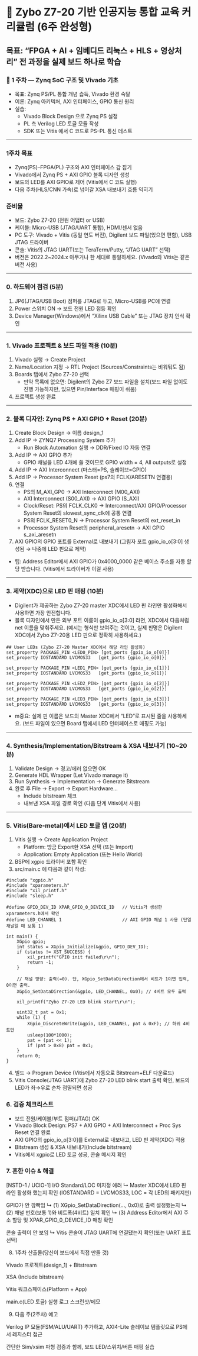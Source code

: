 # 🧩 Zybo Z7-20 기반 인공지능 통합 교육 커리큘럼 (6주 완성형)

## 목표: “FPGA + AI + 임베디드 리눅스 + HLS + 영상처리” 전 과정을 실제 보드 하나로 학습

###  📘 1 주차 — Zynq SoC 구조 및 Vivado 기초
   * 목표: Zynq PS/PL 통합 개념 습득, Vivado 환경 숙달
   * 이론: Zynq 아키텍처, AXI 인터페이스, GPIO 통신 원리
   * 실습:
      * Vivado Block Design 으로 Zynq PS 설정
      * PL 측 Verilog LED 토글 모듈 작성
      * SDK 또는 Vitis 에서 C 코드로 PS–PL 통신 테스트

---

### 1주차 목표
   * Zynq(PS)–FPGA(PL) 구조와 AXI 인터페이스 감 잡기
   * Vivado에서 Zynq PS + AXI GPIO 블록 디자인 생성
   * 보드의 LED를 AXI GPIO로 제어 (Vitis에서 C 코드 실행)
   * 다음 주차(HLS/CNN 가속)로 넘어갈 XSA 내보내기 흐름 익히기
### 준비물
   * 보드: Zybo Z7-20 (전원 어댑터 or USB)
   * 케이블: Micro-USB (JTAG/UART 통합), HDMI/센서 없음
   * PC 도구: Vivado + Vitis (동일 연도 버전), Digilent 보드 파일(있으면 편함), USB JTAG 드라이버
   * 콘솔: Vitis의 JTAG UART(또는 TeraTerm/Putty, “JTAG UART” 선택)
   * 버전은 2022.2~2024.x 아무거나 한 세대로 통일하세요. (Vivado와 Vitis는 같은 버전 사용)

---

### 0. 하드웨어 점검 (5분)
   1. JP6(JTAG/USB Boot) 점퍼를 JTAG로 두고, Micro-USB를 PC에 연결
   2. Power 스위치 ON → 보드 전원 LED 점등 확인
   3. Device Manager(Windows)에서 “Xilinx USB Cable” 또는 JTAG 장치 인식 확인

---

### 1. Vivado 프로젝트 & 보드 파일 적용 (10분)
   1. Vivado 실행 → Create Project
   2. Name/Location 지정 → RTL Project (Sources/Constraints는 비워둬도 됨)
   3. Boards 탭에서 Zybo Z7-20 선택
      * 만약 목록에 없으면: Digilent의 Zybo Z7 보드 파일을 설치(보드 파일 없이도 진행 가능하지만, 있으면 Pin/Interface 매핑이 쉬움)
   4. 프로젝트 생성 완료

---

### 2. 블록 디자인: Zynq PS + AXI GPIO + Reset (20분)
   1. Create Block Design → 이름 design_1
   2. Add IP → ZYNQ7 Processing System 추가
      * Run Block Automation 실행 → DDR/Fixed IO 자동 연결
   3. Add IP → AXI GPIO 추가
      * GPIO 채널을 LED 4개에 쓸 것이므로 GPIO width = 4, All outputs로 설정
   4. Add IP → AXI Interconnect (마스터=PS, 슬레이브=GPIO)
   5. Add IP → Processor System Reset (ps7의 FCLK/ARESETN 연결용)
   6. 연결
      * PS의 M_AXI_GP0 → AXI Interconnect (M00_AXI)
      * AXI Interconnect (S00_AXI) → AXI GPIO (S_AXI)
      * Clock/Reset: PS의 FCLK_CLK0 → Interconnect/AXI GPIO/Processor System Reset의 slowest_sync_clk에 공통 연결
      * PS의 FCLK_RESET0_N → Processor System Reset의 ext_reset_in
      * Processor System Reset의 peripheral_aresetn → AXI GPIO s_axi_aresetn
   7. AXI GPIO의 GPIO 포트를 External로 내보내기 (그림자 포트 gpio_io_o[3:0] 생성됨 → 나중에 LED 핀으로 제약)
   * 팁: Address Editor에서 AXI GPIO가 0x4000_0000 같은 베이스 주소를 자동 할당 받습니다. (Vitis에서 드라이버가 이걸 사용)

---

### 3. 제약(XDC)으로 LED 핀 매핑 (10분)
   * Digilent가 제공하는 Zybo Z7-20 master XDC에서 LED 핀 라인만 활성화해서 사용하면 가장 안전합니다.
   * 블록 디자인에서 만든 외부 포트 이름이 gpio_io_o[3:0] 라면, XDC에서 다음처럼 net 이름을 맞춰주세요. (예시는 형식만 보여주는 것이고, 실제 핀명은 Digilent XDC에서 Zybo Z7-20용 LED 핀으로 정확히 사용하세요.)

```
## User LEDs (Zybo Z7-20 Master XDC에서 해당 라인 활성화)
set_property PACKAGE_PIN <LED0_PIN> [get_ports {gpio_io_o[0]}]
set_property IOSTANDARD LVCMOS33   [get_ports {gpio_io_o[0]}]

set_property PACKAGE_PIN <LED1_PIN> [get_ports {gpio_io_o[1]}]
set_property IOSTANDARD LVCMOS33   [get_ports {gpio_io_o[1]}]

set_property PACKAGE_PIN <LED2_PIN> [get_ports {gpio_io_o[2]}]
set_property IOSTANDARD LVCMOS33   [get_ports {gpio_io_o[2]}]

set_property PACKAGE_PIN <LED3_PIN> [get_ports {gpio_io_o[3]}]
set_property IOSTANDARD LVCMOS33   [get_ports {gpio_io_o[3]}]
```
   * m중요: 실제 핀 이름은 보드의 Master XDC에서 “LED”로 표시된 줄을 사용하세요. (보드 파일이 있으면 Board 탭에서 LED 인터페이스로 매핑도 가능)

---

### 4. Synthesis/Implementation/Bitstream & XSA 내보내기 (10~20분)
   1. Validate Design → 경고/에러 없으면 OK
   1. Generate HDL Wrapper (Let Vivado manage it)
   1. Run Synthesis → Implementation → Generate Bitstream
   1. 완료 후 File → Export → Export Hardware…
      * Include bitstream 체크
      * 내보낸 XSA 파일 경로 확인 (다음 단계 Vitis에서 사용)

---

### 5. Vitis(Bare-metal)에서 LED 토글 앱 (20분)
   1. Vitis 실행 → Create Application Project
      * Platform: 방금 Export한 XSA 선택 (또는 Import)
      * Application: Empty Application (또는 Hello World)
   2. BSP에 xgpio 드라이버 포함 확인
   3. src/main.c 에 다음과 같이 작성:

```
#include "xgpio.h"
#include "xparameters.h"
#include "xil_printf.h"
#include "sleep.h"

#define GPIO_DEV_ID XPAR_GPIO_0_DEVICE_ID   // Vitis가 생성한 xparameters.h에서 확인
#define LED_CHANNEL 1                       // AXI GPIO 채널 1 사용 (단일 채널일 때 보통 1)

int main() {
    XGpio gpio;
    int status = XGpio_Initialize(&gpio, GPIO_DEV_ID);
    if (status != XST_SUCCESS) {
        xil_printf("GPIO init failed\r\n");
        return -1;
    }

    // 채널 방향: 출력(=0). 단, XGpio_SetDataDirection에서 비트가 1이면 입력, 0이면 출력.
    XGpio_SetDataDirection(&gpio, LED_CHANNEL, 0x0); // 4비트 모두 출력

    xil_printf("Zybo Z7-20 LED blink start\r\n");

    uint32_t pat = 0x1;
    while (1) {
        XGpio_DiscreteWrite(&gpio, LED_CHANNEL, pat & 0xF); // 하위 4비트만
        usleep(100*1000);
        pat = (pat << 1);
        if (pat > 0x8) pat = 0x1;
    }
    return 0;
}
```
   4. 빌드 → Program Device (Vitis에서 자동으로 Bitstream+ELF 다운로드)
   5. Vitis Console(JTAG UART)에 Zybo Z7-20 LED blink start 출력 확인, 보드의 LED가 좌→우로 순차 점멸되면 성공

### 6. 검증 체크리스트
   * 보드 전원/케이블/부트 점퍼(JTAG) OK
   * Vivado Block Design: PS7 + AXI GPIO + AXI Interconnect + Proc Sys Reset 연결 완료
   * AXI GPIO의 gpio_io_o[3:0]를 External로 내보내고, LED 핀 제약(XDC) 적용
   * Bitstream 생성 & XSA 내보내기(Include bitstream)
   * Vitis에서 xgpio로 LED 토글 성공, 콘솔 메시지 확인

### 7. 흔한 이슈 & 해결

[NSTD-1 / UCIO-1] I/O Standard/LOC 미지정 에러
↳ Master XDC에서 LED 핀 라인 활성화 했는지 확인 (IOSTANDARD = LVCMOS33, LOC = 각 LED의 패키지핀)

GPIO가 안 깜빡임
↳ (1) XGpio_SetDataDirection(..., 0x0)로 출력 설정했는지
↳ (2) 채널 번호(보통 1)와 비트폭(4비트) 일치 확인
↳ (3) Address Editor에서 AXI 주소 할당 및 XPAR_GPIO_0_DEVICE_ID 매칭 확인

콘솔 출력이 안 보임
↳ Vitis 콘솔이 JTAG UART에 연결됐는지 확인(또는 UART 포트 선택)

8. 1주차 산출물(당신이 보드에서 직접 만들 것)

Vivado 프로젝트(design_1) + Bitstream

XSA (Include bitstream)

Vitis 워크스페이스(Platform + App)

main.c(LED 토글) 실행 로그 스크린샷/메모

9. 다음 주(2주차) 예고

Verilog IP 모듈(FSM/ALU/UART) 추가하고, AXI4-Lite 슬레이브 템플릿으로 PS에서 레지스터 접근

간단한 Sim/xsim 파형 검증과 함께, 보드 LED/스위치/버튼 매핑 실습
